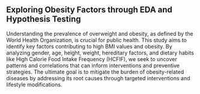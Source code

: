 ## Exploring Obesity Factors through EDA and Hypothesis Testing

Understanding the prevalence of overweight and obesity, as defined by the World Health Organization, is crucial for public health. This study aims to identify key factors contributing to high BMI values and obesity. By analyzing gender, age, height, weight, hereditary factors, and dietary habits like High Calorie Food Intake Frequency (HCFIF), we seek to uncover patterns and correlations that can inform interventions and preventive strategies. The ultimate goal is to mitigate the burden of obesity-related diseases by addressing its root causes through targeted interventions and lifestyle modifications.

